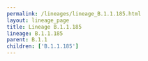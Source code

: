 ```yaml
---
permalink: /lineages/lineage_B.1.1.185.html
layout: lineage_page
title: Lineage B.1.1.185
lineage: B.1.1.185
parent: B.1.1
children: ['B.1.1.185']
---
```

